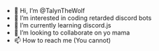 - 👋 Hi, I’m @TalynTheWolf
- 👀 I’m interested in coding retarded discord bots
- 🌱 I’m currently learning discord.js
- 💞️ I’m looking to collaborate on yo mama
- 📫 How to reach me (You cannot)

<!---
TalynTheWolf/TalynTheWolf is a ✨ special ✨ repository because its `README.md` (this file) appears on your GitHub profile.
You can click the Preview link to take a look at your changes.
--->

